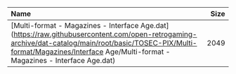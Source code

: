 |Name|Size|
|:---|---:|
|[Multi-format - Magazines - Interface Age.dat](https://raw.githubusercontent.com/open-retrogaming-archive/dat-catalog/main/root/basic/TOSEC-PIX/Multi-format/Magazines/Interface Age/Multi-format - Magazines - Interface Age.dat)|2049|
